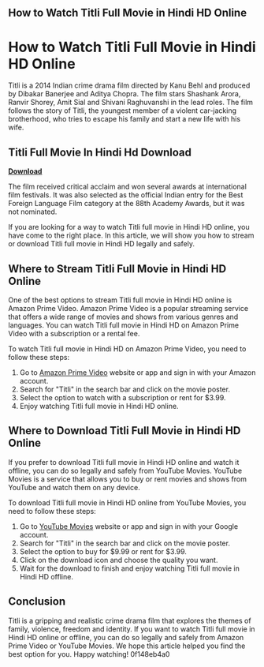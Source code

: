 ## How to Watch Titli Full Movie in Hindi HD Online

  
# How to Watch Titli Full Movie in Hindi HD Online
 
Titli is a 2014 Indian crime drama film directed by Kanu Behl and produced by Dibakar Banerjee and Aditya Chopra. The film stars Shashank Arora, Ranvir Shorey, Amit Sial and Shivani Raghuvanshi in the lead roles. The film follows the story of Titli, the youngest member of a violent car-jacking brotherhood, who tries to escape his family and start a new life with his wife.
 
## Titli Full Movie In Hindi Hd Download


[**Download**](https://www.google.com/url?q=https%3A%2F%2Ffancli.com%2F2tLilI&sa=D&sntz=1&usg=AOvVaw3mwhQPfNP56FmYL5pkYxLW)

 
The film received critical acclaim and won several awards at international film festivals. It was also selected as the official Indian entry for the Best Foreign Language Film category at the 88th Academy Awards, but it was not nominated.
 
If you are looking for a way to watch Titli full movie in Hindi HD online, you have come to the right place. In this article, we will show you how to stream or download Titli full movie in Hindi HD legally and safely.
 
## Where to Stream Titli Full Movie in Hindi HD Online
 
One of the best options to stream Titli full movie in Hindi HD online is Amazon Prime Video. Amazon Prime Video is a popular streaming service that offers a wide range of movies and shows from various genres and languages. You can watch Titli full movie in Hindi HD on Amazon Prime Video with a subscription or a rental fee.
 
To watch Titli full movie in Hindi HD on Amazon Prime Video, you need to follow these steps:
 
1. Go to [Amazon Prime Video](https://www.amazon.com/prime-video) website or app and sign in with your Amazon account.
2. Search for "Titli" in the search bar and click on the movie poster.
3. Select the option to watch with a subscription or rent for $3.99.
4. Enjoy watching Titli full movie in Hindi HD online.

## Where to Download Titli Full Movie in Hindi HD Online
 
If you prefer to download Titli full movie in Hindi HD online and watch it offline, you can do so legally and safely from YouTube Movies. YouTube Movies is a service that allows you to buy or rent movies and shows from YouTube and watch them on any device.
 
To download Titli full movie in Hindi HD online from YouTube Movies, you need to follow these steps:

1. Go to [YouTube Movies](https://www.youtube.com/movies) website or app and sign in with your Google account.
2. Search for "Titli" in the search bar and click on the movie poster.
3. Select the option to buy for $9.99 or rent for $3.99.
4. Click on the download icon and choose the quality you want.
5. Wait for the download to finish and enjoy watching Titli full movie in Hindi HD offline.

## Conclusion
 
Titli is a gripping and realistic crime drama film that explores the themes of family, violence, freedom and identity. If you want to watch Titli full movie in Hindi HD online or offline, you can do so legally and safely from Amazon Prime Video or YouTube Movies. We hope this article helped you find the best option for you. Happy watching!
 0f148eb4a0
